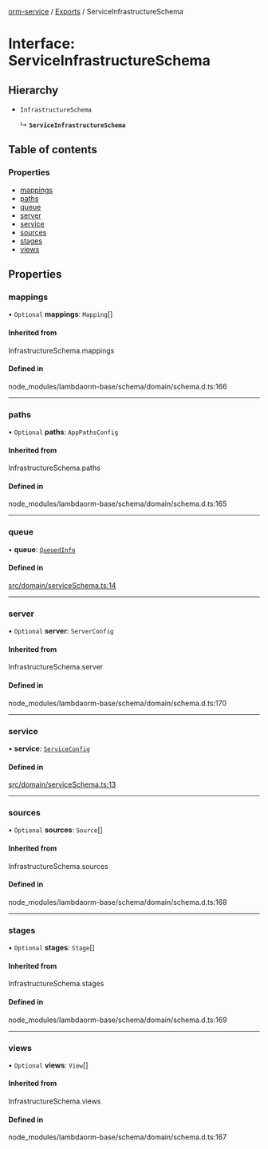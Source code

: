 [orm-service](../README.md) / [Exports](../modules.md) / ServiceInfrastructureSchema

# Interface: ServiceInfrastructureSchema

## Hierarchy

- `InfrastructureSchema`

  ↳ **`ServiceInfrastructureSchema`**

## Table of contents

### Properties

- [mappings](ServiceInfrastructureSchema.md#mappings)
- [paths](ServiceInfrastructureSchema.md#paths)
- [queue](ServiceInfrastructureSchema.md#queue)
- [server](ServiceInfrastructureSchema.md#server)
- [service](ServiceInfrastructureSchema.md#service)
- [sources](ServiceInfrastructureSchema.md#sources)
- [stages](ServiceInfrastructureSchema.md#stages)
- [views](ServiceInfrastructureSchema.md#views)

## Properties

### mappings

• `Optional` **mappings**: `Mapping`[]

#### Inherited from

InfrastructureSchema.mappings

#### Defined in

node_modules/lambdaorm-base/schema/domain/schema.d.ts:166

___

### paths

• `Optional` **paths**: `AppPathsConfig`

#### Inherited from

InfrastructureSchema.paths

#### Defined in

node_modules/lambdaorm-base/schema/domain/schema.d.ts:165

___

### queue

• **queue**: [`QueuedInfo`](QueuedInfo.md)

#### Defined in

[src/domain/serviceSchema.ts:14](https://github.com/lambda-orm/lambdaorm-svc/blob/544946027110866e64f7cd501248b170a08ee945/src/domain/serviceSchema.ts#L14)

___

### server

• `Optional` **server**: `ServerConfig`

#### Inherited from

InfrastructureSchema.server

#### Defined in

node_modules/lambdaorm-base/schema/domain/schema.d.ts:170

___

### service

• **service**: [`ServiceConfig`](ServiceConfig.md)

#### Defined in

[src/domain/serviceSchema.ts:13](https://github.com/lambda-orm/lambdaorm-svc/blob/544946027110866e64f7cd501248b170a08ee945/src/domain/serviceSchema.ts#L13)

___

### sources

• `Optional` **sources**: `Source`[]

#### Inherited from

InfrastructureSchema.sources

#### Defined in

node_modules/lambdaorm-base/schema/domain/schema.d.ts:168

___

### stages

• `Optional` **stages**: `Stage`[]

#### Inherited from

InfrastructureSchema.stages

#### Defined in

node_modules/lambdaorm-base/schema/domain/schema.d.ts:169

___

### views

• `Optional` **views**: `View`[]

#### Inherited from

InfrastructureSchema.views

#### Defined in

node_modules/lambdaorm-base/schema/domain/schema.d.ts:167
